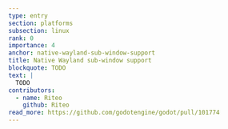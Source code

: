 ```yaml
---
type: entry
section: platforms
subsection: linux
rank: 0
importance: 4
anchor: native-wayland-sub-window-support
title: Native Wayland sub-window support
blockquote: TODO
text: |
  TODO
contributors:
  - name: Riteo
    github: Riteo
read_more: https://github.com/godotengine/godot/pull/101774
---
```

